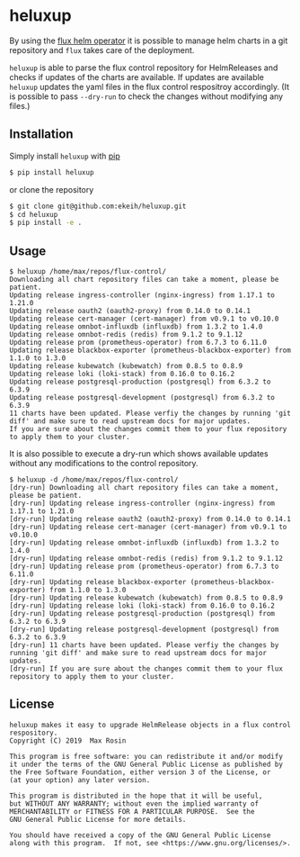 # heluxup

By using the [flux helm operator](https://github.com/fluxcd/helm-operator-get-started) it is possible to manage
helm charts in a git repository and `flux` takes care of the deployment.

`heluxup` is able to parse the flux control repository for HelmReleases and checks if updates of the charts are
available. If updates are available `heluxup` updates the yaml files in the flux control respositroy accordingly.
(It is possible to pass `--dry-run` to check the changes without modifying any files.)

## Installation

Simply install `heluxup` with [pip](https://pypi.org/project/heluxup/)

```bash
$ pip install heluxup
```

or clone the repository

```bash
$ git clone git@github.com:ekeih/heluxup.git
$ cd heluxup
$ pip install -e .
```

## Usage

```
$ heluxup /home/max/repos/flux-control/
Downloading all chart repository files can take a moment, please be patient.
Updating release ingress-controller (nginx-ingress) from 1.17.1 to 1.21.0
Updating release oauth2 (oauth2-proxy) from 0.14.0 to 0.14.1
Updating release cert-manager (cert-manager) from v0.9.1 to v0.10.0
Updating release omnbot-influxdb (influxdb) from 1.3.2 to 1.4.0
Updating release omnbot-redis (redis) from 9.1.2 to 9.1.12
Updating release prom (prometheus-operator) from 6.7.3 to 6.11.0
Updating release blackbox-exporter (prometheus-blackbox-exporter) from 1.1.0 to 1.3.0
Updating release kubewatch (kubewatch) from 0.8.5 to 0.8.9
Updating release loki (loki-stack) from 0.16.0 to 0.16.2
Updating release postgresql-production (postgresql) from 6.3.2 to 6.3.9
Updating release postgresql-development (postgresql) from 6.3.2 to 6.3.9
11 charts have been updated. Please verfiy the changes by running 'git diff' and make sure to read upstream docs for major updates.
If you are sure about the changes commit them to your flux repository to apply them to your cluster.
```

It is also possible to execute a dry-run which shows available updates without any modifications to the control repository.

```
$ heluxup -d /home/max/repos/flux-control/
[dry-run] Downloading all chart repository files can take a moment, please be patient.
[dry-run] Updating release ingress-controller (nginx-ingress) from 1.17.1 to 1.21.0
[dry-run] Updating release oauth2 (oauth2-proxy) from 0.14.0 to 0.14.1
[dry-run] Updating release cert-manager (cert-manager) from v0.9.1 to v0.10.0
[dry-run] Updating release omnbot-influxdb (influxdb) from 1.3.2 to 1.4.0
[dry-run] Updating release omnbot-redis (redis) from 9.1.2 to 9.1.12
[dry-run] Updating release prom (prometheus-operator) from 6.7.3 to 6.11.0
[dry-run] Updating release blackbox-exporter (prometheus-blackbox-exporter) from 1.1.0 to 1.3.0
[dry-run] Updating release kubewatch (kubewatch) from 0.8.5 to 0.8.9
[dry-run] Updating release loki (loki-stack) from 0.16.0 to 0.16.2
[dry-run] Updating release postgresql-production (postgresql) from 6.3.2 to 6.3.9
[dry-run] Updating release postgresql-development (postgresql) from 6.3.2 to 6.3.9
[dry-run] 11 charts have been updated. Please verfiy the changes by running 'git diff' and make sure to read upstream docs for major updates.
[dry-run] If you are sure about the changes commit them to your flux repository to apply them to your cluster.
```

## License
```
heluxup makes it easy to upgrade HelmRelease objects in a flux control respository.
Copyright (C) 2019  Max Rosin

This program is free software: you can redistribute it and/or modify
it under the terms of the GNU General Public License as published by
the Free Software Foundation, either version 3 of the License, or
(at your option) any later version.

This program is distributed in the hope that it will be useful,
but WITHOUT ANY WARRANTY; without even the implied warranty of
MERCHANTABILITY or FITNESS FOR A PARTICULAR PURPOSE.  See the
GNU General Public License for more details.

You should have received a copy of the GNU General Public License
along with this program.  If not, see <https://www.gnu.org/licenses/>.
```